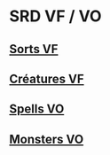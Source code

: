 # SRD VF / VO

## [Sorts VF](spells_hd.md)

## [Créatures VF](monsters_hd.md)

## [Spells VO](spells_vo.md)

## [Monsters VO](monsters_vo.md)

